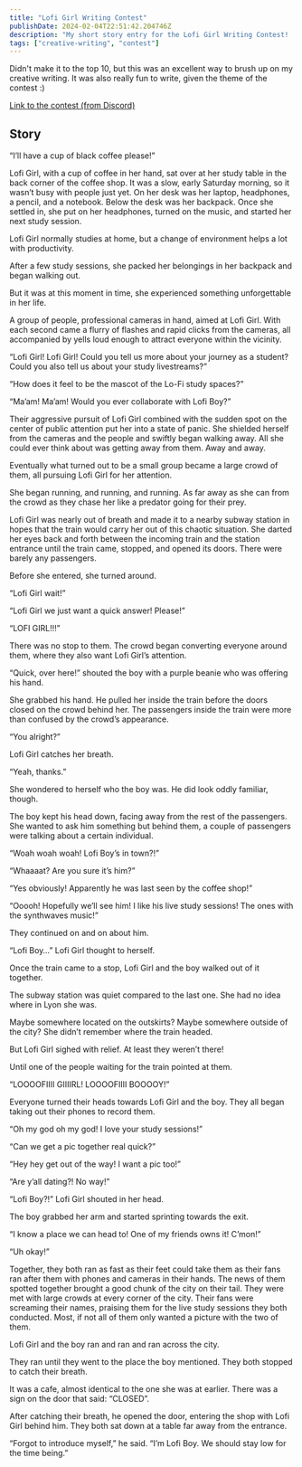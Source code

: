 ```yaml
---
title: "Lofi Girl Writing Contest"
publishDate: 2024-02-04T22:51:42.204746Z
description: "My short story entry for the Lofi Girl Writing Contest! :)"
tags: ["creative-writing", "contest"]
---
```


Didn't make it to the top 10, but this was an excellent way to brush up on my creative writing. It was also really fun to write, given the theme of the contest :)

[Link to the contest (from Discord)](https://discord.com/channels/707230275175841915/888004783439478834/1196900084437225653)

## Story

“I’ll have a cup of black coffee please!”

Lofi Girl, with a cup of coffee in her hand, sat over at her study table in the back corner of the coffee
shop. It was a slow, early Saturday morning, so it wasn’t busy with people just yet. On her desk was
her laptop, headphones, a pencil, and a notebook. Below the desk was her backpack. Once she
settled in, she put on her headphones, turned on the music, and started her next study session.

Lofi Girl normally studies at home, but a change of environment helps a lot with productivity.

After a few study sessions, she packed her belongings in her backpack and began walking out.

But it was at this moment in time, she experienced something unforgettable in her life.

A group of people, professional cameras in hand, aimed at Lofi Girl. With each second came a flurry
of flashes and rapid clicks from the cameras, all accompanied by yells loud enough to attract
everyone within the vicinity.

“Lofi Girl! Lofi Girl! Could you tell us more about your journey as a student? Could you also tell us
about your study livestreams?”

“How does it feel to be the mascot of the Lo-Fi study spaces?”

“Ma’am! Ma’am! Would you ever collaborate with Lofi Boy?”

Their aggressive pursuit of Lofi Girl combined with the sudden spot on the center of public attention
put her into a state of panic. She shielded herself from the cameras and the people and swiftly
began walking away. All she could ever think about was getting away from them. Away and away.

Eventually what turned out to be a small group became a large crowd of them, all pursuing Lofi Girl
for her attention.

She began running, and running, and running. As far away as she can from the crowd as they chase
her like a predator going for their prey.

Lofi Girl was nearly out of breath and made it to a nearby subway station in hopes that the train
would carry her out of this chaotic situation. She darted her eyes back and forth between the
incoming train and the station entrance until the train came, stopped, and opened its doors. There
were barely any passengers.

Before she entered, she turned around.

“Lofi Girl wait!”

“Lofi Girl we just want a quick answer! Please!”

“LOFI GIRL!!!”

There was no stop to them. The crowd began converting everyone around them, where they also
want Lofi Girl’s attention.

“Quick, over here!” shouted the boy with a purple beanie who was offering his hand.

She grabbed his hand. He pulled her inside the train before the doors closed on the crowd behind
her. The passengers inside the train were more than confused by the crowd’s appearance.

“You alright?”

Lofi Girl catches her breath.

“Yeah, thanks.”

She wondered to herself who the boy was. He did look oddly familiar, though.

The boy kept his head down, facing away from the rest of the passengers. She wanted to ask him something but behind them, a couple of passengers were talking about a
certain individual.

“Woah woah woah! Lofi Boy’s in town?!”

“Whaaaat? Are you sure it’s him?”

“Yes obviously! Apparently he was last seen by the coffee shop!”

“Ooooh! Hopefully we’ll see him! I like his live study sessions! The ones with the synthwaves
music!”

They continued on and on about him.

“Lofi Boy…” Lofi Girl thought to herself.

Once the train came to a stop, Lofi Girl and the boy walked out of it together.

The subway station was quiet compared to the last one. She had no idea where in Lyon she was.

Maybe somewhere located on the outskirts? Maybe somewhere outside of the city? She didn’t
remember where the train headed.

But Lofi Girl sighed with relief. At least they weren’t there!

Until one of the people waiting for the train pointed at them.

“LOOOOFIIII GIIIIRL! LOOOOFIIII BOOOOY!”

Everyone turned their heads towards Lofi Girl and the boy. They all began taking out their phones to
record them.

“Oh my god oh my god! I love your study sessions!”

“Can we get a pic together real quick?”

“Hey hey get out of the way! I want a pic too!”

“Are y’all dating?! No way!”

“Lofi Boy?!” Lofi Girl shouted in her head.

The boy grabbed her arm and started sprinting towards the exit.

“I know a place we can head to! One of my friends owns it! C’mon!”

“Uh okay!”

Together, they both ran as fast as their feet could take them as their fans ran after them with phones
and cameras in their hands. The news of them spotted together brought a good chunk of the city on
their tail. They were met with large crowds at every corner of the city. Their fans were screaming
their names, praising them for the live study sessions they both conducted. Most, if not all of them
only wanted a picture with the two of them.

Lofi Girl and the boy ran and ran and ran across the city.

They ran until they went to the place the boy mentioned. They both stopped to catch their breath.

It was a cafe, almost identical to the one she was at earlier. There was a sign on the door that said:
“CLOSED”.

After catching their breath, he opened the door, entering the shop with Lofi Girl behind him. They
both sat down at a table far away from the entrance.

“Forgot to introduce myself,” he said. “I’m Lofi Boy. We should stay low for the time being.”
